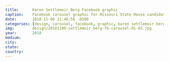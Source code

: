 ```yaml
---
title:		Karen Settlemoir Berg Facebook graphic
caption:  	Facebook carousel graphic for Missouri State House candidate Karen Settlemoir Berg
date:   	2018-11-06 11:46:56 -0500
categories: [design, carousel, facebook, graphic, karen settlemoir berg, tech for campaigns]
img:		design/20181106-settlemoir_berg-fb-carousel-01-03.jpg
year:		2018
medium:
city:
state:
country:
---
```

